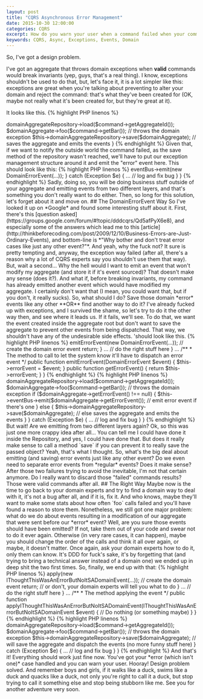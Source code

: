```yaml
---
layout: post
title: "CQRS Asynchronous Error Management"
date: 2015-10-30 12:00:00
categories: CQRS
excerpt: How do you warn your user when a command failed when your command handler is async?
keywords: CQRS, Async, Exceptions, Events, Domain
---
```

So, I've got a design problem.

I've got an aggregate that throws domain exceptions when **valid** commands would break invariants (yep, guys, that's a real thing). I know, exceptions shouldn't be used to do that, but, let's face it, it is a lot simpler like this: exceptions are great when you're talking about preventing to alter your domain and reject the command: that's what they've been created for (OK, maybe not really what it's been created for, but they're great at it).

It looks like this.
{% highlight PHP linenos %}
<?php
class FooAggregateRoot
{
    ...
    
    public function foo($bar)
    {
        if (...) { // Invalid condition
            throw new DomainException(...); // The domain exception
        }
    }
}
{% endhighlight %}

Problem is, if my handler is asynchronous, the command would just be rejected (as I planned it to be), but I have no way to warn the user who issued the failing command, as the exception cannot be propagated back to the command issuer. And **I WANT** him to be notified if it fails.

Of course, the easy way would be to say "If you really need your user to be notified right away, just make your handler synchronous and you won't have a problem anymore"... well, that's true, but let's pretend that, for various reasons, **I NEED** it to be asynchronous. So, I've got to find a way to throw that exception back (or do something that looks like it).

As you have to communicate with the external world through events, the evident solution would be to transform those domain exceptions into domain error events. So, let's try it.

## The Exception Way

*Summary of the situation before modification: we've got our command handler which will get the aggregate through its repository, make the domain action described by the command, and finally, the repository saving the modified aggregate and emitting the events outside (through its* embedded *event bus):*
{% highlight PHP linenos %}
<?php
public function handleFooCommand(FooCommand $command)
{
    $domainAggregate = $this->domainAggregateRepository->load($command->getAggregateId());
    $domainAggregate->foo($command->getBar()); // throws the domain exception
    $this->domainAggregateRepository->save($domainAggregate); // saves the aggregate and emits the events
}
{% endhighlight %}

Given that, if we want to notify the outside world the command failed, as the save method of the repository wasn't reached, we'll have to put our exception management structure around it and emit the "error" event here. This should look like this:
{% highlight PHP linenos %}
<?php
public function handleFooCommand(FooCommand $command)
{
    try {
        ... //still does the same stuff as previously
    } catch (DomainException $e) {
        $this->eventBus->emit(new DomainErrorEvent(...));
    } catch (Exception $e) {
        ... // log and fix bug
    }
}
{% endhighlight %}

Sadly, doing so, you will be doing business stuff outside of your aggregate and emitting events from two different layers, and that's something you don't really want to do either. Then, so long for this solution, let's forget about it and move on.

## The DomainErrorEvent Way

So I've looked it up on *Google* and found some interesting stuff about it. First, there's this [question asked](https://groups.google.com/forum/#!topic/dddcqrs/Qd5afPyX6e8), and especially some of the answers which lead me to this [article](http://thinkbeforecoding.com/post/2009/12/10/Business-Errors-are-Just-Ordinary-Events), and bottom-line is *"Why bother and don't treat error cases like just any other event?"*.

And yeah, why the fuck not? It sure is pretty tempting and, anyway, the exception way failed (after all, there's a reason why a lot of CQRS experts say you shouldn't use them that way).

But, wait a second... Why the hell would I want to emit an event that won't modify my aggregate (and store it if it's event sourced)? That doesn't make any sense (does it?). And what if, before breaking invariants, my command has already emitted another event which would have modified my aggregate. I certainly don't want that (I mean, you could want that, but if you don't, it really sucks).

So, what should I do? Save those domain *error* events like any other **OR** find another way to do it? I've already fucked up with exceptions, and I survived the shame, so let's try to do it the other way then, and see where it leads us. If it fails, we'll see.

To do that, we want the event created inside the aggregate root but don't want to save the aggregate to prevent other events from being dispatched. That way, we shouldn't have any of the undesirable side effects.

'should look like this.
{% highlight PHP linenos %}
<?php
class FooAggregateRoot extends EventSourcedAggregateRoot // Yep, I'm using broadway (and you should too ;P)
{
    ...
    
    /**
     * @var Event
     */
    private $errorEvent; // Where the event is stored before being sent by our event bus
    
    public function foo($bar)
    {
        if (...) { // Invalid condition
            $this->emitErrorEvent(new DomainErrorEvent(...)); // create the domain error event
            return;
        }
        ... // do the right stuff here
    }
    
    ...
    
    /**
     * The method to call to let the system know it'll have to dispatch an error event
     */
    public function emitErrorEvent(DomainErrorEvent $event)
    {
        $this->errorEvent = $event;
    }
    
    public function getErrorEvent()
    {
        return $this->errorEvent;
    }
}
{% endhighlight %}
{% highlight PHP linenos %}
<?php
public function handleFooCommand(FooCommand $command)
{
    try {
        $domainAggregate = $this->domainAggregateRepository->load($command->getAggregateId());
        $domainAggregate->foo($command->getBar()); // throws the domain exception
        
        if ($domainAggregate->getErrorEvent() !== null) {
            $this->eventBus->emit($domainAggregate->getErrorEvent()); // emit error event if there's one
        } else {
            $this->domainAggregateRepository->save($domainAggregate); // else saves the aggregate and emits the events
        }
    } catch (Exception $e) {
        ... // log and fix bug
    }
}
{% endhighlight %}

But wait! Are we emitting from two different layers again? Ok, so this was just one more crappy idea after all... You can tell me I could have done it inside the Repository, and yes, I could have done that. But does it really make sense to call a method `save` if you can prevent it to really save the passed object? Yeah, that's what I thought.

So, what's the big deal about emitting (and saving) error events just like any other event? Do we even need to separate error events from *regular* events? Does it make sense? After those two failures trying to avoid the inevitable, I'm not that certain anymore.

Do I really want to discard those "failed" commands results? Those were valid commands after all.

## The Right Way

Maybe now is the time to go back to your domain experts and try to find a domain way to deal with it, it's not a bug after all, and if it is, fix it. And who knows, maybe they'll want to make some stats about how often `foo` calls failed and you'll have found a reason to store them.

Nonetheless, we still got one major problem: what do we do about events resulting in a modification of our aggregate that were sent before our *error* event?

Well, are you sure those events should have been emitted? If not, take them out of your code and swear not to do it ever again. Otherwise (in very rare cases, it can happen), maybe you should change the order of the calls and think it all over again, or maybe, it doesn't matter. Once again, ask your domain experts how to do it, only them can know.

It's DDD for fuck's sake, it's by forgetting that (and trying to bring a technical answer instead of a domain one) we ended up in deep shit the two first times.

So, finally, we end up with that:
{% highlight PHP linenos %}
<?php
class FooAggregateRoot extends EventSourcedAggregateRoot
{
    ...
    
    public function foo($bar)
    {
        if (...) { // Invalid condition
            $this->apply(new IThoughtThisWasAnErrorButNoItSADomainEvent(...)); // create the domain event
            return; // or don't, your domain experts will tell you what to do
        }
        ... // do the right stuff here
    }
    
    ...
    
    /**
     * The method applying the event
     */
    public function applyIThoughtThisWasAnErrorButNoItSADomainEvent(IThoughtThisWasAnErrorButNoItSADomainEvent $event)
    {
        // Do nothing (or something maybe)
    }
}
{% endhighlight %}
{% highlight PHP linenos %}
<?php
public function handleFooCommand(FooCommand $command)
{
    try {
        $domainAggregate = $this->domainAggregateRepository->load($command->getAggregateId());
        $domainAggregate->foo($command->getBar()); // throws the domain exception
        $this->domainAggregateRepository->save($domainAggregate); // will save the aggregate and dispatch the events (no more funny stuff here)
    } catch (Exception $e) {
        ... // log and fix bug
    }
}
{% endhighlight %}

And that's it! Everything should work just fine now. You've got your *error (which isn't one)* case handled and you can warn your user. Hooray! Design problem solved.

And remember boys and girls, if it walks like a duck, swims like a duck and quacks like a duck, not only you're right to call it a duck, but stop trying to call it something else and stop being stubborn like me.

See you for another adventure very soon.